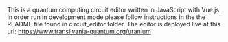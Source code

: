 This is a quantum computing circuit editor written in JavaScript with Vue.js. In order run in development mode please follow instructions in the the README file found in circuit_editor folder. The editor is deployed live at this url: https://www.transilvania-quantum.org/uranium 
